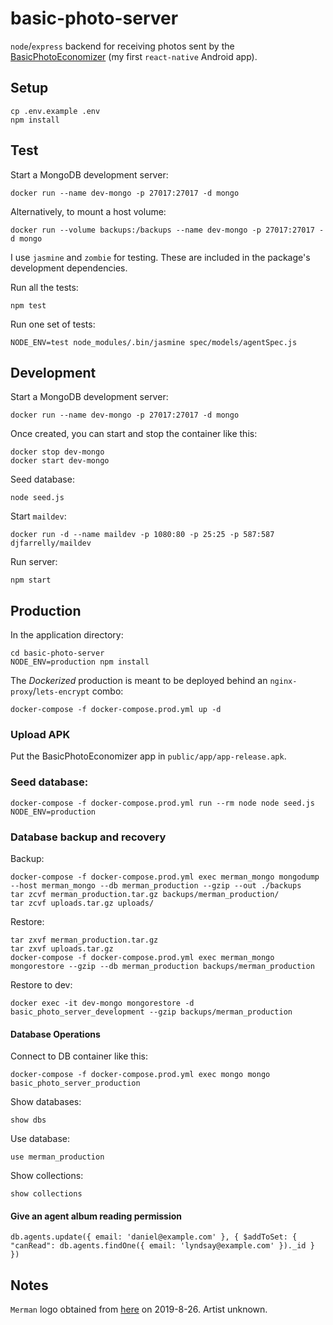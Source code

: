 basic-photo-server
==================

`node`/`express` backend for receiving photos sent by the [BasicPhotoEconomizer](https://github.com/WhatDanDoes/basic-photo-economizer) (my first `react-native` Android app).

## Setup

```
cp .env.example .env
npm install
```

## Test

Start a MongoDB development server:

```
docker run --name dev-mongo -p 27017:27017 -d mongo
```

Alternatively, to mount a host volume:

```
docker run --volume backups:/backups --name dev-mongo -p 27017:27017 -d mongo
```

I use `jasmine` and `zombie` for testing. These are included in the package's development dependencies.

Run all the tests:

```
npm test
```

Run one set of tests:

```
NODE_ENV=test node_modules/.bin/jasmine spec/models/agentSpec.js
```

## Development

Start a MongoDB development server:

```
docker run --name dev-mongo -p 27017:27017 -d mongo
```

Once created, you can start and stop the container like this:

```
docker stop dev-mongo
docker start dev-mongo
```

Seed database:

```
node seed.js
```

Start `maildev`:

```
docker run -d --name maildev -p 1080:80 -p 25:25 -p 587:587 djfarrelly/maildev
```

Run server:

```
npm start
```

## Production

In the application directory:

```
cd basic-photo-server 
NODE_ENV=production npm install
```

The _Dockerized_ production is meant to be deployed behind an `nginx-proxy`/`lets-encrypt` combo:

```
docker-compose -f docker-compose.prod.yml up -d
```

### Upload APK

Put the BasicPhotoEconomizer app in `public/app/app-release.apk`.

### Seed database:

```
docker-compose -f docker-compose.prod.yml run --rm node node seed.js NODE_ENV=production
```

### Database backup and recovery

Backup:

```
docker-compose -f docker-compose.prod.yml exec merman_mongo mongodump --host merman_mongo --db merman_production --gzip --out ./backups
tar zcvf merman_production.tar.gz backups/merman_production/
tar zcvf uploads.tar.gz uploads/
```

Restore:

```
tar zxvf merman_production.tar.gz
tar zxvf uploads.tar.gz
docker-compose -f docker-compose.prod.yml exec merman_mongo mongorestore --gzip --db merman_production backups/merman_production
```

Restore to dev:

```
docker exec -it dev-mongo mongorestore -d basic_photo_server_development --gzip backups/merman_production
```

#### Database Operations

Connect to DB container like this:

```
docker-compose -f docker-compose.prod.yml exec mongo mongo basic_photo_server_production
```

Show databases:

```
show dbs
```

Use database:

```
use merman_production
```

Show collections:

```
show collections
```

#### Give an agent album reading permission

```
db.agents.update({ email: 'daniel@example.com' }, { $addToSet: { "canRead": db.agents.findOne({ email: 'lyndsay@example.com' })._id } })
```

## Notes

`Merman` logo obtained from [here](http://heraldicart.org/merman/) on 2019-8-26. Artist unknown.

